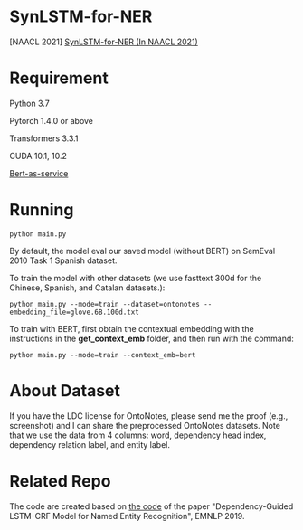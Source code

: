 # SynLSTM-for-NER

[NAACL 2021] [SynLSTM-for-NER (In NAACL 2021)]()

# Requirement
Python 3.7

Pytorch 1.4.0 or above

Transformers 3.3.1

CUDA 10.1, 10.2

[Bert-as-service](https://github.com/hanxiao/bert-as-service)


# Running   
```
python main.py  
```
By default, the model eval our saved model (without BERT) on SemEval 2010 Task 1 Spanish dataset.  

To train the model with other datasets (we use fasttext 300d for the Chinese, Spanish, and Catalan datasets.):    
```
python main.py --mode=train --dataset=ontonotes --embedding_file=glove.6B.100d.txt
```

To train with BERT, first obtain the contextual embedding with the instructions in the **get_context_emb** folder, and then run with the command:
```
python main.py --mode=train --context_emb=bert
```

# About Dataset

If you have the LDC license for OntoNotes, please send me the proof (e.g., screenshot) and I can share the preprocessed OntoNotes datasets.
Note that we use the data from 4 columns: word, dependency head index, dependency relation label, and entity label.


# Related Repo
The code are created based on [the code](https://github.com/allanj/ner_with_dependency) of the paper "Dependency-Guided LSTM-CRF Model for Named Entity Recognition", EMNLP 2019.




